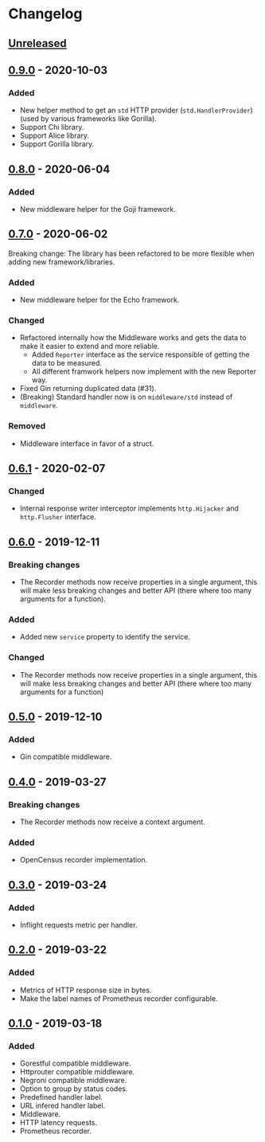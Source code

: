 # Changelog

## [Unreleased]

## [0.9.0] - 2020-10-03

### Added

- New helper method to get an `std` HTTP provider (`std.HandlerProvider`) (used by various frameworks like Gorilla).
- Support Chi library.
- Support Alice library.
- Support Gorilla library.

## [0.8.0] - 2020-06-04

### Added

- New middleware helper for the Goji framework.

## [0.7.0] - 2020-06-02

Breaking change: The library has been refactored to be more flexible when adding new framework/libraries.

### Added

- New middleware helper for the Echo framework.

### Changed

- Refactored internally how the Middleware works and gets the data to make it easier to extend and more reliable.
  - Added `Reporter` interface as the service responsible of getting the data to be measured.
  - All different framwork helpers now implement with the new Reporter way.
- Fixed Gin returning duplicated data (#31).
- (Breaking) Standard handler now is on `middleware/std` instead of `middleware`.

### Removed

- Middleware interface in favor of a struct.

## [0.6.1] - 2020-02-07

### Changed

- Internal response writer interceptor implements `http.Hijacker` and `http.Flusher` interface.

## [0.6.0] - 2019-12-11

### Breaking changes

- The Recorder methods now receive properties in a single argument, this will make less breaking changes and better API (there where too many arguments for a function).

### Added

- Added new `service` property to identify the service.

### Changed

- The Recorder methods now receive properties in a single argument, this will make less breaking changes and better API (there where too many arguments for a function)

## [0.5.0] - 2019-12-10

### Added

- Gin compatible middleware.

## [0.4.0] - 2019-03-27

### Breaking changes

- The Recorder methods now receive a context argument.

### Added

- OpenCensus recorder implementation.

## [0.3.0] - 2019-03-24

### Added

- Inflight requests metric per handler.

## [0.2.0] - 2019-03-22

### Added

- Metrics of HTTP response size in bytes.
- Make the label names of Prometheus recorder configurable.

## [0.1.0] - 2019-03-18

### Added

- Gorestful compatible middleware.
- Httprouter compatible middleware.
- Negroni compatible middleware.
- Option to group by status codes.
- Predefined handler label.
- URL infered handler label.
- Middleware.
- HTTP latency requests.
- Prometheus recorder.

[unreleased]: https://github.com/slok/go-http-metrics/compare/v0.9.0...HEAD
[0.9.0]: https://github.com/slok/go-http-metrics/compare/v0.8.0...v0.9.0
[0.8.0]: https://github.com/slok/go-http-metrics/compare/v0.7.0...v0.8.0
[0.7.0]: https://github.com/slok/go-http-metrics/compare/v0.6.1...v0.7.0
[0.6.1]: https://github.com/slok/go-http-metrics/compare/v0.6.0...v0.6.1
[0.6.0]: https://github.com/slok/go-http-metrics/compare/v0.5.0...v0.6.0
[0.5.0]: https://github.com/slok/go-http-metrics/compare/v0.4.0...v0.5.0
[0.4.0]: https://github.com/slok/go-http-metrics/compare/v0.3.0...v0.4.0
[0.3.0]: https://github.com/slok/go-http-metrics/compare/v0.2.0...v0.3.0
[0.2.0]: https://github.com/slok/go-http-metrics/compare/v0.1.0...v0.2.0
[0.1.0]: https://github.com/slok/go-http-metrics/releases/tag/v0.1.0
